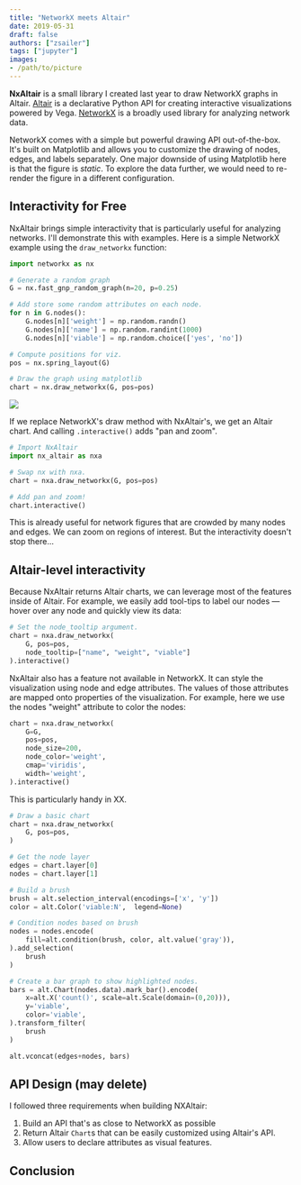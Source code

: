 ```yaml
---
title: "NetworkX meets Altair"
date: 2019-05-31
draft: false
authors: ["zsailer"]
tags: ["jupyter"]
images:
- /path/to/picture
---
```


**NxAltair** is a small library I created last year to draw NetworkX graphs in Altair. [Altair](https://altair-viz.github.io/) is a declarative Python API for creating interactive visualizations powered by Vega. [NetworkX](https://networkx.github.io/) is a broadly used library for analyzing network data. 

NetworkX comes with a simple but powerful drawing API out-of-the-box. It's built on Matplotlib and allows you to customize the drawing of nodes, edges, and labels separately. One major downside of using Matplotlib here is that the figure is *static*. To explore the data further, we would need to re-render the figure in a different configuration.

## Interactivity for Free

NxAltair brings simple interactivity that is particularly useful for analyzing networks. I'll demonstrate this with examples. Here is a simple NetworkX example using the `draw_networkx` function: 
```python
import networkx as nx

# Generate a random graph
G = nx.fast_gnp_random_graph(n=20, p=0.25)

# Add store some random attributes on each node.
for n in G.nodes():
    G.nodes[n]['weight'] = np.random.randn()
    G.nodes[n]['name'] = np.random.randint(1000)
    G.nodes[n]['viable'] = np.random.choice(['yes', 'no'])

# Compute positions for viz.
pos = nx.spring_layout(G)

# Draw the graph using matplotlib
chart = nx.draw_networkx(G, pos=pos)
```
![](/software/nx_altair/data/networkx-mpl.png)


If we replace NetworkX's draw method with NxAltair's, we get an Altair chart. And calling `.interactive()` adds "pan and zoom". 
```python
# Import NxAltair
import nx_altair as nxa

# Swap nx with nxa.
chart = nxa.draw_networkx(G, pos=pos)

# Add pan and zoom!
chart.interactive()
```
<div id="vis"></div>

<script type="text/javascript">
  var spec = "data/chart1.json";
  vegaEmbed('#vis', spec).then(function(result) {
    // Access the Vega view instance (https://vega.github.io/vega/docs/api/view/) as result.view
  }).catch(console.error);
</script>

This is already useful for network figures that are crowded by many nodes and edges. We can zoom on regions of interest. But the interactivity doesn't stop there...

## Altair-level interactivity

Because NxAltair returns Altair charts, we can leverage most of the features inside of Altair. For example, we easily add tool-tips to label our nodes — hover over any node and quickly view its data:

```python
# Set the node_tooltip argument.
chart = nxa.draw_networkx(
    G, pos=pos,
    node_tooltip=["name", "weight", "viable"]
).interactive()
```
<div id="vis2"></div>

<script type="text/javascript">
  var spec = "data/chart2.json";
  vegaEmbed('#vis2', spec).then(function(result) {
    // Access the Vega view instance (https://vega.github.io/vega/docs/api/view/) as result.view
  }).catch(console.error);
</script>

NxAltair also has a feature not available in NetworkX. It can style the visualization using node and edge attributes. The values of those attributes are mapped onto properties of the visualization. For example, here we use the nodes "weight" attribute to color the nodes:

```python
chart = nxa.draw_networkx(
    G=G,
    pos=pos,
    node_size=200,
    node_color='weight',
    cmap='viridis',
    width='weight',
).interactive()
```
<div id="vis3"></div>

<script type="text/javascript">
  var spec = "data/chart3.json";
  vegaEmbed('#vis3', spec).then(function(result) {
    // Access the Vega view instance (https://vega.github.io/vega/docs/api/view/) as result.view
  }).catch(console.error);
</script>
This is particularly handy in XX.


```python
# Draw a basic chart
chart = nxa.draw_networkx(
    G, pos=pos,
)

# Get the node layer
edges = chart.layer[0]
nodes = chart.layer[1]

# Build a brush
brush = alt.selection_interval(encodings=['x', 'y'])
color = alt.Color('viable:N',  legend=None)

# Condition nodes based on brush
nodes = nodes.encode(
    fill=alt.condition(brush, color, alt.value('gray')),
).add_selection(
    brush
)

# Create a bar graph to show highlighted nodes.
bars = alt.Chart(nodes.data).mark_bar().encode(
    x=alt.X('count()', scale=alt.Scale(domain=(0,20))),
    y='viable',
    color='viable',
).transform_filter(
    brush
)

alt.vconcat(edges+nodes, bars)
```

<div id="vis4"></div>

<script type="text/javascript">
  var spec = "data/chart4.json";
  vegaEmbed('#vis4', spec).then(function(result) {
    // Access the Vega view instance (https://vega.github.io/vega/docs/api/view/) as result.view
  }).catch(console.error);
</script>



## API Design (may delete)

I followed three requirements when building NXAltair:

1. Build an API that's as close to NetworkX as possible
2. Return Altair `Chart`s that can be easily customized using Altair's API.
3. Allow users to declare attributes as visual features.

## Conclusion